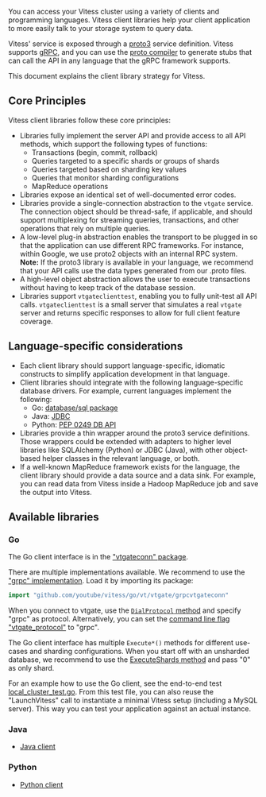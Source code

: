 You can access your Vitess cluster using a variety of clients and
programming languages. Vitess client libraries help your client
application to more easily talk to your storage system to query data.

Vitess' service is exposed through a
[proto3](https://developers.google.com/protocol-buffers/docs/proto3)
service definition. Vitess supports [gRPC](http://www.grpc.io/),
and you can use the 
[proto compiler](https://developers.google.com/protocol-buffers/docs/proto?hl=en#generating)
to generate stubs that can call the API in any language that the
gRPC framework supports.

This document explains the client library strategy for Vitess.

## Core Principles

Vitess client libraries follow these core principles:

* Libraries fully implement the server API and provide access to all
  API methods, which support the following types of functions:
  * Transactions (begin, commit, rollback)
  * Queries targeted to a specific shards or groups of shards
  * Queries targeted based on sharding key values
  * Queries that monitor sharding configurations  
  * MapReduce operations
* Libraries expose an identical set of well-documented error codes.
* Libraries provide a single-connection abstraction to the
  <code>vtgate</code> service. The connection object should be
  thread-safe, if applicable, and should support multiplexing for
  streaming queries, transactions, and other operations that rely
  on multiple queries.
* A low-level plug-in abstraction enables the transport to be plugged
  in so that the application can use different RPC frameworks. For
  instance, within Google, we use proto2 objects with an internal
  RPC system.<br class="bigbreak">**Note:** If the proto3 library is available in
  your language, we recommend that your API calls use the data types
  generated from our .proto files.
* A high-level object abstraction allows the user to execute transactions
  without having to keep track of the database session.
* Libraries support <code>vtgateclienttest</code>, enabling you to
  fully unit-test all API calls. <code>vtgateclienttest</code> is
  a small server that simulates a real <code>vtgate</code> server
  and returns specific responses to allow for full client feature
  coverage.

## Language-specific considerations
* Each client library should support language-specific, idiomatic
  constructs to simplify application development in that language.
* Client libraries should integrate with the following language-specific
  database drivers. For example, current languages implement the following:
  * Go: [database/sql package](http://golang.org/pkg/database/sql/)
  * Java: [JDBC](https://docs.oracle.com/javase/tutorial/jdbc/index.html)
  * Python: [PEP 0249 DB API](https://www.python.org/dev/peps/pep-0249/)
* Libraries provide a thin wrapper around the proto3 service definitions.
  Those wrappers could be extended with adapters to higher level libraries
  like SQLAlchemy (Python) or JDBC (Java), with other object-based helper
  classes in the relevant language, or both.
* If a well-known MapReduce framework exists for the language, the client
  library should provide a data source and a data sink. For example, you
  can read data from Vitess inside a Hadoop MapReduce job and save the
  output into Vitess.

## Available libraries

### Go

The Go client interface is in the
["vtgateconn" package](https://godoc.org/github.com/youtube/vitess/go/vt/vtgate/vtgateconn).

There are multiple implementations available. We recommend to use the
["grpc" implementation](https://godoc.org/github.com/youtube/vitess/go/vt/vtgate/grpcvtgateconn).
Load it by importing its package:

``` go
import "github.com/youtube/vitess/go/vt/vtgate/grpcvtgateconn"
```

When you connect to vtgate, use the
[`DialProtocol` method](https://godoc.org/github.com/youtube/vitess/go/vt/vtgate/vtgateconn#DialProtocol)
and specify "grpc" as protocol.
Alternatively, you can set the
[command line flag "vtgate_protocol"](https://github.com/youtube/vitess/blob/ff800b2a1801f0bb8b0c29a701d9c0988bf827e2/go/vt/vtgate/vtgateconn/vtgateconn.go#L27)
to "grpc".

The Go client interface has multiple `Execute*()` methods for different use-cases
and sharding configurations. When you start off with an unsharded database, we
recommend to use the
[ExecuteShards method](https://godoc.org/github.com/youtube/vitess/go/vt/vtgate/vtgateconn#VTGateConn.ExecuteShards)
and pass "0" as only shard.

For an example how to use the Go client, see the end-to-end test
[local_cluster_test.go](https://github.com/youtube/vitess/blob/master/go/vt/vttest/local_cluster_test.go).
From this test file, you can also reuse the "LaunchVitess" call to
instantiate a minimal Vitess setup (including a MySQL server). This way you can
test your application against an actual instance.

### Java

* [Java client](https://github.com/youtube/vitess/blob/master/java/client/src/main/java/io/vitess/client/VTGateConn.java)

### Python

* [Python client](https://github.com/youtube/vitess/blob/master/py/vtdb/vtgate_client.py)
